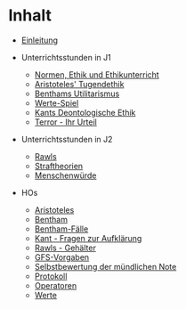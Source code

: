 # Inhalt

* [Einleitung](README.md)
* Unterrichtsstunden in J1
  * [Normen, Ethik und Ethikunterricht](normen_ethik_und_ethikunterricht.md)
  * [Aristoteles' Tugendethik](aristoteles.md)
  * [Benthams Utilitarismus](utilitarismus_Bentham.md)
  * [Werte-Spiel](werte-spiel.md)
  * [Kants Deontologische Ethik](kant_ki.md)
  * [Terror - Ihr Urteil](terror_ihr_urteil.md)

* Unterrichtsstunden in J2
  * [Rawls](rawls.md)
  * [Straftheorien](straftheorien.md)
  * [Menschenwürde](menschenwuerde.md)

* HOs
  * [Aristoteles](HOs/HO_Aristoteles.md)
  * [Bentham](http://www.joachimschmid.ch/docs/PAzBenthJerEinPriM.pdf)
  * [Bentham-Fälle](HOs/HO_Bentham-Fälle.md)
  * [Kant - Fragen zur Aufklärung](HOs/HO_Kant_Fragen-zur-Aufklaerung.md)
  * [Rawls - Gehälter](HOs/HO_Rawls.md)
  * [GFS-Vorgaben](HOs/GFS-Vorgaben_Ethik_Kursstufe.md)
  * [Selbstbewertung der mündlichen Note](HOs/Selbstbewertung_Ethik.pdf)
  * [Protokoll](HOs/Protokoll.md)
  * [Operatoren](http://www.bildungsplaene-bw.de/,Lde/Startseite/BP2016BW_ALLG/BP2016BW_ALLG_GYM_ETH_OP)
  * [Werte](HOs/HO_Werte.md)
